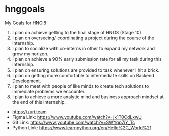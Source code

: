 # hnggoals

My Goals for HNGi8
1. I plan on achieve getting to the final stage of HNG8 (Stage 10)
2. I plan on overseeing/ coordinating a project during the course of the internship.
3. I plan to socialize with co-interns in other to expand my network and grow my horizon.
4. I plan on achieve a 90% early submission rate for all my task during this internship. 
5. I plan on ensuring solutions are provided to task whenever I hit a brick. 
6. I plan on getting more comfortable to intermediate skills on Backend Development. 
7. I plan to meet with people of like minds to create tech solutions to immediate problems we encounter. 
8. I plan to achieve a more analytic mind and business approach mindset at the end of this internship.

 -  https://zuri.team
 -  Figma Link: https://www.youtube.com/watch?v=jk1T0CdLxwU
 -  Git Link: https://www.youtube.com/watch?v=SWYqp7iY_Tc
 -  Python Link: https://www.learnpython.org/en/Hello%2C_World%21






